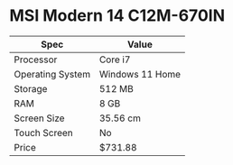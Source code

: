 # MSI Modern 14 C12M-670IN

| Spec | Value |
|---|---|
| Processor | Core i7 |
| Operating System | Windows 11 Home |
| Storage | 512 MB |
| RAM | 8 GB |
| Screen Size | 35.56 cm |
| Touch Screen | No |
| Price | $731.88 |
